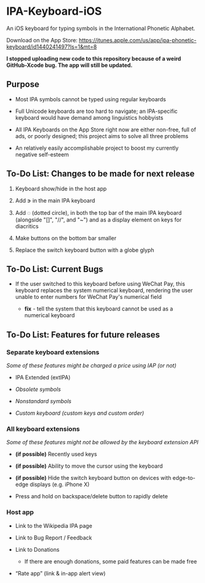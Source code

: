 # IPA-Keyboard-iOS

An iOS keyboard for typing symbols in the International Phonetic Alphabet. 

Download on the App Store: https://itunes.apple.com/us/app/ipa-phonetic-keyboard/id1440241497?ls=1&mt=8

<b>I stopped uploading new code to this repository because of a weird GitHub-Xcode bug. The app will still be updated.</b>

## Purpose

* Most IPA symbols cannot be typed using regular keyboards

* Full Unicode keyboards are too hard to navigate; an IPA-specific keyboard would have demand among linguistics hobbyists

* All IPA Keyboards on the App Store right now are either non-free, full of ads, or poorly designed; this project aims to solve all three problems

* An relatively easily accomplishable project to boost my currently negative self-esteem

## To-Do List: Changes to be made for next release

1. Keyboard show/hide in the host app

2. Add ɝ in the main IPA keyboard

3. Add ◌ (dotted circle), in both the top bar of the main IPA keyboard (alongside "\[\]", "//", and "~") and as a display element on keys for diacritics

4. Make buttons on the bottom bar smaller

5. Replace the switch keyboard button with a globe glyph

## To-Do List: Current Bugs

* If the user switched to this keyboard before using WeChat Pay, this keyboard replaces the system numerical keyboard, rendering the user unable to enter numbers for WeChat Pay's numerical field

  * **fix** - tell the system that this keyboard cannot be used as a numerical keyboard

## To-Do List: Features for future releases

### Separate keyboard extensions

_Some of these features might be charged a price using IAP (or not)_

* IPA Extended (extIPA)

* _Obsolete symbols_

* _Nonstandard symbols_

* _Custom keyboard (custom keys and custom order)_

### All keyboard extensions

_Some of these features might not be allowed by the keyboard extension API_

* **(if possible)** Recently used keys

* **(if possible)** Ability to move the cursor using the keyboard

* **(if possible)** Hide the switch keyboard button on devices with edge-to-edge displays (e.g. iPhone X)

* Press and hold on backspace/delete button to rapidly delete

### Host app

* Link to the Wikipedia IPA page

* Link to Bug Report / Feedback

* Link to Donations 

  * If there are enough donations, some paid features can be made free

* “Rate app” (link & in-app alert view)

